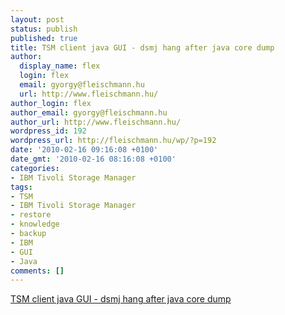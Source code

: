 ```yaml
---
layout: post
status: publish
published: true
title: TSM client java GUI - dsmj hang after java core dump
author:
  display_name: flex
  login: flex
  email: gyorgy@fleischmann.hu
  url: http://www.fleischmann.hu/
author_login: flex
author_email: gyorgy@fleischmann.hu
author_url: http://www.fleischmann.hu/
wordpress_id: 192
wordpress_url: http://fleischmann.hu/wp/?p=192
date: '2010-02-16 09:16:08 +0100'
date_gmt: '2010-02-16 08:16:08 +0100'
categories:
- IBM Tivoli Storage Manager
tags:
- TSM
- IBM Tivoli Storage Manager
- restore
- knowledge
- backup
- IBM
- GUI
- Java
comments: []
---
```

<p><a href="http://www-01.ibm.com/support/docview.wss?uid=swg21231839">TSM client java GUI - dsmj hang after java core dump</a></p>
